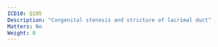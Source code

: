 ```yaml
---
ICD10: Q105
Description: "Congenital stenosis and stricture of lacrimal duct"
Matters: No
Weight: 0
---
```

